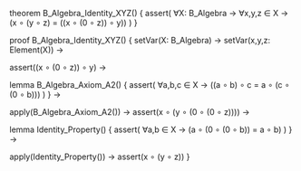 theorem B_Algebra_Identity_XYZ() {
  assert(
    ∀X: B_Algebra →
    ∀x,y,z ∈ X →
    (x ∘ (y ∘ z) = ((x ∘ (0 ∘ z)) ∘ y))
  )
}

proof B_Algebra_Identity_XYZ() {
  setVar(X: B_Algebra) →
  setVar(x,y,z: Element(X)) →
  
  assert((x ∘ (0 ∘ z)) ∘ y) →
  
  lemma B_Algebra_Axiom_A2() {
    assert(
      ∀a,b,c ∈ X →
      ((a ∘ b) ∘ c = a ∘ (c ∘ (0 ∘ b)))
    )
  } →
  
  apply(B_Algebra_Axiom_A2()) →
  assert(x ∘ (y ∘ (0 ∘ (0 ∘ z)))) →
  
  lemma Identity_Property() {
    assert(
      ∀a,b ∈ X →
      (a ∘ (0 ∘ (0 ∘ b)) = a ∘ b)
    )
  } →
  
  apply(Identity_Property()) →
  assert(x ∘ (y ∘ z))
}